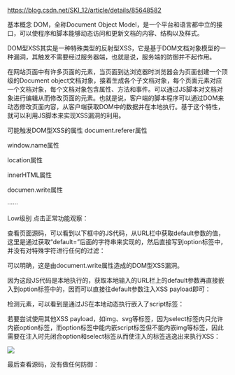 https://blog.csdn.net/SKI_12/article/details/85648582

基本概念
DOM，全称Document Object Model，是一个平台和语言都中立的接口，可以使程序和脚本能够动态访问和更新文档的内容、结构以及样式。

DOM型XSS其实是一种特殊类型的反射型XSS，它是基于DOM文档对象模型的一种漏洞，其触发不需要经过服务器端，也就是说，服务端的防御并不起作用。

在网站页面中有许多页面的元素，当页面到达浏览器时浏览器会为页面创建一个顶级的Document object文档对象，接着生成各个子文档对象，每个页面元素对应一个文档对象，每个文档对象包含属性、方法和事件。可以通过JS脚本对文档对象进行编辑从而修改页面的元素。也就是说，客户端的脚本程序可以通过DOM来动态修改页面内容，从客户端获取DOM中的数据并在本地执行。基于这个特性，就可以利用JS脚本来实现XSS漏洞的利用。

 

可能触发DOM型XSS的属性
document.referer属性

window.name属性

location属性

innerHTML属性

documen.write属性

······

 

Low级别
点击正常功能观察：



查看页面源码，可以看到以下框中的JS代码，从URL栏中获取default参数的值，这里是通过获取“default=”后面的字符串来实现的，然后直接写到option标签中，并没有对特殊字符进行任何的过滤：



可以明确，这是由document.write属性造成的DOM型XSS漏洞。

因为这段JS代码是本地执行的，获取本地输入的URL栏上的default参数再直接嵌入到option标签中的，因而可以直接往default参数注入XSS payload即可：

<script>alert(document.cookie)</script>


检测元素，可以看到是通过JS在本地动态执行嵌入了script标签：



若要尝试使用其他XSS payload，如img、svg等标签，因为select标签内只允许内嵌option标签，而option标签中能内嵌script标签但不能内嵌img等标签，因此需要在注入时先闭合option和select标签从而使注入的标签逃逸出来执行XSS：

</option></select><img src=x οnerrοr=alert("SKI12")>





最后查看源码，没有做任何防御：


